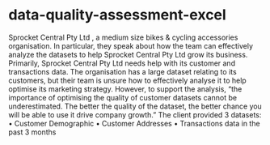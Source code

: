 # data-quality-assessment-excel

Sprocket Central Pty Ltd , a medium size bikes & cycling accessories organisation.
In particular, they speak about how the team can effectively analyze the datasets to help Sprocket Central Pty Ltd grow its business.
Primarily, Sprocket Central Pty Ltd needs help with its customer and transactions data. The organisation has a large dataset relating to its customers, but their team is unsure how to effectively analyse it to help optimise its marketing strategy. 
However, to support the analysis, “the importance of optimising the quality of customer datasets cannot be underestimated. The better the quality of the dataset, the better chance you will be able to use it drive company growth.”
The client provided 3 datasets:
•	Customer Demographic 
•	Customer Addresses
•	Transactions data in the past 3 months
